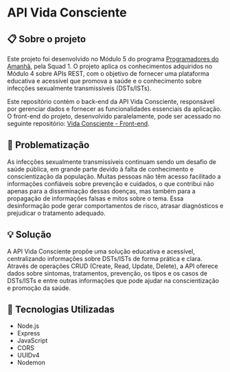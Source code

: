 # API Vida Consciente
## 📋 Sobre o projeto
Este projeto foi desenvolvido no Módulo 5 do programa [Programadores do Amanhã](https://programadoresdoamanha.org/),
pela Squad 1. O projeto aplica os conhecimentos adquiridos no Módulo 4 sobre APIs REST, com o objetivo de fornecer uma 
plataforma educativa e acessível que promova a saúde e o conhecimento sobre infecções sexualmente transmissíveis (DSTs/ISTs).

Este repositório contém o back-end da API Vida Consciente, responsável por gerenciar dados e fornecer as funcionalidades essenciais da aplicação. O front-end do projeto, desenvolvido paralelamente, 
pode ser acessado no seguinte repositório: [Vida Consciente - Front-end](https://github.com/brenddamachado/VidaConsciente).

## 🚫 Problematização
As infecções sexualmente transmissíveis continuam sendo um desafio de saúde pública, em grande parte devido à falta de conhecimento e conscientização da população. Muitas pessoas não têm acesso facilitado 
a informações confiáveis sobre prevenção e cuidados, o que contribui não apenas para a disseminação dessas doenças, mas também para a propagação de informações falsas e mitos sobre o tema. Essa desinformação 
pode gerar comportamentos de risco, atrasar diagnósticos e prejudicar o tratamento adequado.

## 💡 Solução
A API Vida Consciente propõe uma solução educativa e acessível, centralizando informações sobre DSTs/ISTs de forma prática e clara. Através de operações CRUD (Create, Read, Update, Delete), a API oferece dados sobre sintomas, 
tratamentos, prevenção, os tipos e os casos de DSTs/ISTs e entre outras informações que pode ajudar na conscientização e promoção da saúde.

## 🚀 Tecnologias Utilizadas
 - Node.js
 - Express
 - JavaScript
 - CORS
 - UUIDv4
 - Nodemon
